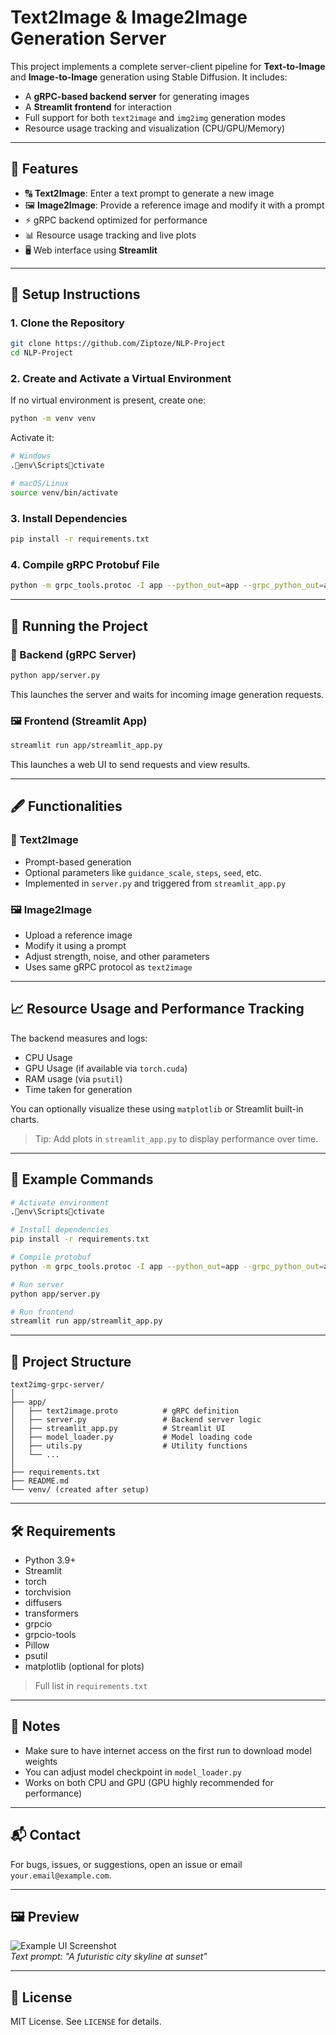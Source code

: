 
# Text2Image & Image2Image Generation Server

This project implements a complete server-client pipeline for **Text-to-Image** and **Image-to-Image** generation using Stable Diffusion. It includes:

- A **gRPC-based backend server** for generating images
- A **Streamlit frontend** for interaction
- Full support for both `text2image` and `img2img` generation modes
- Resource usage tracking and visualization (CPU/GPU/Memory)

---

## 🧠 Features

- 🔠 **Text2Image**: Enter a text prompt to generate a new image
- 🖼️ **Image2Image**: Provide a reference image and modify it with a prompt
- ⚡ gRPC backend optimized for performance
- 📊 Resource usage tracking and live plots
- 🖥️ Web interface using **Streamlit**

---

## 🔧 Setup Instructions

### 1. Clone the Repository

```bash
git clone https://github.com/Ziptoze/NLP-Project
cd NLP-Project
```

### 2. Create and Activate a Virtual Environment

If no virtual environment is present, create one:

```bash
python -m venv venv
```

Activate it:

```bash
# Windows
.env\Scriptsctivate

# macOS/Linux
source venv/bin/activate
```

### 3. Install Dependencies

```bash
pip install -r requirements.txt
```

### 4. Compile gRPC Protobuf File

```bash
python -m grpc_tools.protoc -I app --python_out=app --grpc_python_out=app app/text2image.proto
```

---

## 🚀 Running the Project

### 🧠 Backend (gRPC Server)

```bash
python app/server.py
```

This launches the server and waits for incoming image generation requests.

### 🖼️ Frontend (Streamlit App)

```bash
streamlit run app/streamlit_app.py
```

This launches a web UI to send requests and view results.

---

## 🖋️ Functionalities

### 🔡 Text2Image

- Prompt-based generation
- Optional parameters like `guidance_scale`, `steps`, `seed`, etc.
- Implemented in `server.py` and triggered from `streamlit_app.py`

### 🖼️ Image2Image

- Upload a reference image
- Modify it using a prompt
- Adjust strength, noise, and other parameters
- Uses same gRPC protocol as `text2image`

---

## 📈 Resource Usage and Performance Tracking

The backend measures and logs:

- CPU Usage
- GPU Usage (if available via `torch.cuda`)
- RAM usage (via `psutil`)
- Time taken for generation

You can optionally visualize these using `matplotlib` or Streamlit built-in charts.

> Tip: Add plots in `streamlit_app.py` to display performance over time.

---

## 🧪 Example Commands

```bash
# Activate environment
.env\Scriptsctivate

# Install dependencies
pip install -r requirements.txt

# Compile protobuf
python -m grpc_tools.protoc -I app --python_out=app --grpc_python_out=app app/text2image.proto

# Run server
python app/server.py

# Run frontend
streamlit run app/streamlit_app.py
```

---

## 📂 Project Structure

```
text2img-grpc-server/
│
├── app/
│   ├── text2image.proto          # gRPC definition
│   ├── server.py                 # Backend server logic
│   ├── streamlit_app.py          # Streamlit UI
│   ├── model_loader.py           # Model loading code
│   ├── utils.py                  # Utility functions
│   └── ...
│
├── requirements.txt
├── README.md
└── venv/ (created after setup)
```

---

## 🛠️ Requirements

- Python 3.9+
- Streamlit
- torch
- torchvision
- diffusers
- transformers
- grpcio
- grpcio-tools
- Pillow
- psutil
- matplotlib (optional for plots)

> Full list in `requirements.txt`

---

## 📌 Notes

- Make sure to have internet access on the first run to download model weights
- You can adjust model checkpoint in `model_loader.py`
- Works on both CPU and GPU (GPU highly recommended for performance)

---

## 📬 Contact

For bugs, issues, or suggestions, open an issue or email `your.email@example.com`.

---

## 🖼️ Preview

![Example UI Screenshot](https://yourimagehost.com/sample_ui.png)  
*Text prompt: "A futuristic city skyline at sunset"*

---

## 📜 License

MIT License. See `LICENSE` for details.
